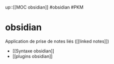 up::[[MOC obsidian]]
#obsidian #PKM
# obsidian

Application de prise de notes liés ([[linked notes]])

 - [[Syntaxe obsidian]]
 - [[plugins obsidian]]



